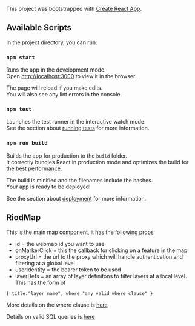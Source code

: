 This project was bootstrapped with [Create React App](https://github.com/facebook/create-react-app).

## Available Scripts

In the project directory, you can run:

### `npm start`

Runs the app in the development mode.<br>
Open [http://localhost:3000](http://localhost:3000) to view it in the browser.

The page will reload if you make edits.<br>
You will also see any lint errors in the console.

### `npm test`

Launches the test runner in the interactive watch mode.<br>
See the section about [running tests](https://facebook.github.io/create-react-app/docs/running-tests) for more information.

### `npm run build`

Builds the app for production to the `build` folder.<br>
It correctly bundles React in production mode and optimizes the build for the best performance.

The build is minified and the filenames include the hashes.<br>
Your app is ready to be deployed!

See the section about [deployment](https://facebook.github.io/create-react-app/docs/deployment) for more information.

## RiodMap

This is the main map component, it has the following props
- id = the webmap id you want to use
- onMarkerClick = this the callback for clicking on a feature in the map
- proxyUrl = the url to the proxy which will handle authentication and filtering at a global level
- userIdentity = the bearer token to be used
- layerDefs = an array of layer definitons to filter layers at a local level. This has the form of 

`{
  title:"layer name",
  where:"any valid where clause"
}`

More details on the where clause is [here](https://developers.arcgis.com/javascript/latest/api-reference/esri-layers-FeatureLayer.html#definitionExpression)

Details on valid SQL queries is [here](http://desktop.arcgis.com/en/arcmap/latest/map/working-with-layers/building-a-query-expression.htm#GUID-EC06FE3F-38BA-4CF2-AEAF-F69D65C7C567)

